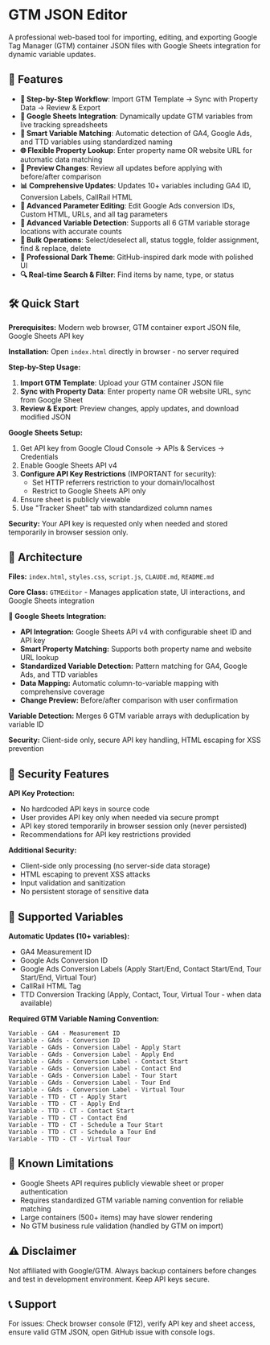 # GTM JSON Editor

A professional web-based tool for importing, editing, and exporting Google Tag Manager (GTM) container JSON files with Google Sheets integration for dynamic variable updates.

## 🚀 Features

- **🔄 Step-by-Step Workflow**: Import GTM Template → Sync with Property Data → Review & Export
- **🔗 Google Sheets Integration**: Dynamically update GTM variables from live tracking spreadsheets
- **🎯 Smart Variable Matching**: Automatic detection of GA4, Google Ads, and TTD variables using standardized naming
- **🌐 Flexible Property Lookup**: Enter property name OR website URL for automatic data matching
- **👀 Preview Changes**: Review all updates before applying with before/after comparison
- **📊 Comprehensive Updates**: Updates 10+ variables including GA4 ID, Conversion Labels, CallRail HTML
- **🔧 Advanced Parameter Editing**: Edit Google Ads conversion IDs, Custom HTML, URLs, and all tag parameters
- **📁 Advanced Variable Detection**: Supports all 6 GTM variable storage locations with accurate counts
- **🔀 Bulk Operations**: Select/deselect all, status toggle, folder assignment, find & replace, delete
- **🎨 Professional Dark Theme**: GitHub-inspired dark mode with polished UI
- **🔍 Real-time Search & Filter**: Find items by name, type, or status

## 🛠️ Quick Start

**Prerequisites:** Modern web browser, GTM container export JSON file, Google Sheets API key

**Installation:** Open `index.html` directly in browser - no server required

**Step-by-Step Usage:**
1. **Import GTM Template**: Upload your GTM container JSON file
2. **Sync with Property Data**: Enter property name OR website URL, sync from Google Sheet
3. **Review & Export**: Preview changes, apply updates, and download modified JSON

**Google Sheets Setup:**
1. Get API key from Google Cloud Console → APIs & Services → Credentials
2. Enable Google Sheets API v4
3. **Configure API Key Restrictions** (IMPORTANT for security):
   - Set HTTP referrers restriction to your domain/localhost
   - Restrict to Google Sheets API only
4. Ensure sheet is publicly viewable
5. Use "Tracker Sheet" tab with standardized column names

**Security:** Your API key is requested only when needed and stored temporarily in browser session only.

## 📁 Architecture

**Files:** `index.html`, `styles.css`, `script.js`, `CLAUDE.md`, `README.md`

**Core Class:** `GTMEditor` - Manages application state, UI interactions, and Google Sheets integration

**🔗 Google Sheets Integration:**
- **API Integration:** Google Sheets API v4 with configurable sheet ID and API key
- **Smart Property Matching:** Supports both property name and website URL lookup
- **Standardized Variable Detection:** Pattern matching for GA4, Google Ads, and TTD variables
- **Data Mapping:** Automatic column-to-variable mapping with comprehensive coverage
- **Change Preview:** Before/after comparison with user confirmation

**Variable Detection:** Merges 6 GTM variable arrays with deduplication by variable ID

**Security:** Client-side only, secure API key handling, HTML escaping for XSS prevention

## 🔐 Security Features

**API Key Protection:**
- No hardcoded API keys in source code
- User provides API key only when needed via secure prompt
- API key stored temporarily in browser session only (never persisted)
- Recommendations for API key restrictions provided

**Additional Security:**
- Client-side only processing (no server-side data storage)
- HTML escaping to prevent XSS attacks  
- Input validation and sanitization
- No persistent storage of sensitive data

## 🎯 Supported Variables

**Automatic Updates (10+ variables):**
- GA4 Measurement ID
- Google Ads Conversion ID  
- Google Ads Conversion Labels (Apply Start/End, Contact Start/End, Tour Start/End, Virtual Tour)
- CallRail HTML Tag
- TTD Conversion Tracking (Apply, Contact, Tour, Virtual Tour - when data available)

**Required GTM Variable Naming Convention:**
```
Variable - GA4 - Measurement ID
Variable - GAds - Conversion ID
Variable - GAds - Conversion Label - Apply Start
Variable - GAds - Conversion Label - Apply End
Variable - GAds - Conversion Label - Contact Start
Variable - GAds - Conversion Label - Contact End
Variable - GAds - Conversion Label - Tour Start
Variable - GAds - Conversion Label - Tour End
Variable - GAds - Conversion Label - Virtual Tour
Variable - TTD - CT - Apply Start
Variable - TTD - CT - Apply End
Variable - TTD - CT - Contact Start
Variable - TTD - CT - Contact End
Variable - TTD - CT - Schedule a Tour Start
Variable - TTD - CT - Schedule a Tour End
Variable - TTD - CT - Virtual Tour
```

## 🐛 Known Limitations

- Google Sheets API requires publicly viewable sheet or proper authentication
- Requires standardized GTM variable naming convention for reliable matching
- Large containers (500+ items) may have slower rendering
- No GTM business rule validation (handled by GTM on import)

## ⚠️ Disclaimer

Not affiliated with Google/GTM. Always backup containers before changes and test in development environment. Keep API keys secure.

## 📞 Support

For issues: Check browser console (F12), verify API key and sheet access, ensure valid GTM JSON, open GitHub issue with console logs.
